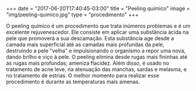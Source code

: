 +++
date = "2017-06-20T17:40:45-03:00"
title = "Peeling químico"
image = "img/peeling-quimico.jpg"
type = "procedimento"
+++

O peeling químico é um procedimento que trata inúmeros problemas e é um excelente rejuvenescedor. Ele consiste em aplicar uma substância ácida na pele que promoverá a sua descamação. Esta substância age desde a camada mais superficial até as camadas mais profundas da pele, destruindo a pele "velha" e impulsionando o organismo a repor uma nova, dando brilho e viço à pele. O peeling elimina desde rugas mais fininhas até as rugas mais profundas; ameniza flacidez. Além disso, é usado no tratamento de acne leve, na atenuação das manchas, sardas e melasma, e no tratamento de estrias. O melhor momento para realizar esse procedimento é durante as temperaturas mais amenas.